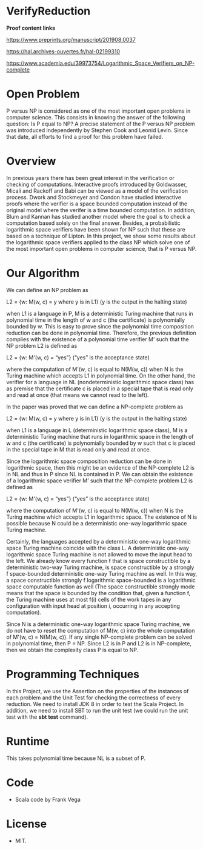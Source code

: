 # VerifyReduction
**Proof content links**
 
https://www.preprints.org/manuscript/201908.0037 

https://hal.archives-ouvertes.fr/hal-02199310

https://www.academia.edu/39973754/Logarithmic_Space_Verifiers_on_NP-complete

# Open Problem 

P versus NP is considered as one of the most important open problems in computer science. This consists in knowing the answer of the following question: Is P equal to NP? A precise statement of the P versus NP problem was introduced independently by Stephen Cook and Leonid Levin. Since that date, all efforts to find a proof for this problem have failed.

# Overview

In previous years there has been great interest in the verification or checking of computations. Interactive proofs introduced by Goldwasser, Micali and Rackoff and Babi can be viewed as a model of the verification process. Dwork and Stockmeyer and Condon have studied interactive proofs where the verifier is a space bounded computation instead of the original model where the verifer is a time bounded computation. In addition, Blum and Kannan has studied another model where the goal is to check a computation based solely on the final answer. Besides, a probabilistic logarithmic space verifiers have been shown for NP such that these are based on a technique of Lipton. In this project, we show some results about the logarithmic space verifiers applied to the class NP which solve one of the most important open problems in computer science, that is P versus NP.

# Our Algorithm

We can define an NP problem as

L2 = {w: M(w, c) = y where y is in L1} (y is the output in the halting state)

when L1 is a language in P, M is a deterministic Turing machine that runs in polynomial time in the length of w and c (the certificate) is polynomially bounded by w. This is easy to prove since the polynomial time composition reduction can be done in polynomial time. Therefore, the previous definition complies with the existence of a polynomial time verifier M’ such that the NP problem L2 is defined as

L2 = {w: M'(w, c) = “yes”} (“yes” is the acceptance state)

where the computation of M'(w, c) is equal to N(M(w, c)) when N is the Turing machine which accepts L1 in polynomial time. On the other hand, the verifier for a language in NL (nondeterministic logarithmic space class) has as premise that the certificate c is placed in a special tape that is read only and read at once (that means we cannot read to the left).

In the paper was proved that we can define a NP-complete problem as

L2 = {w: M(w, c) = y where y is in L1} (y is the output in the halting state)

when L1 is a language in L (deterministic logarithmic space class), M is a deterministic Turing machine that runs in logarithmic space in the length of w and c (the certificate) is polynomially bounded by w such that c is placed in the special tape in M that is read only and read at once.

Since  the logarithmic space composition reduction can be done in logarithmic space, then this might be an evidence of the NP-complete L2 is in NL and thus in P since NL is contained in P. We can obtain the existence of a logarithmic space verifier M’ such that the NP-complete problem L2 is defined as

L2 = {w: M'(w, c) = “yes”} (“yes” is the acceptance state)

where the computation of M'(w, c) is equal to N(M(w, c)) when N is the Turing machine which accepts L1 in logarithmic space. The existence of N is possible because N could be a deterministic one-way logarithmic space Turing machine.

Certainly, the languages accepted by a deterministic one-way logarithmic space Turing machine coincide with the class L. A deterministic one-way logarithmic space Turing machine is not allowed to move the input head to the left. We already know every function f that is space constructible by a deterministic two-way Turing machine, is space constructible by a strongly f space-bounded deterministic one-way Turing machine as well. In this way, a space constructible strongly f logarithmic space-bounded is a logarithmic space computable function as well (The space constructible strongly mode means that the space is bounded by the condition that, given a function f, the Turing machine uses at most f(i) cells of the work tapes in any configuration with input head at position i, occurring in any accepting computation).

Since N is a deterministic one-way logarithmic space Turing machine, we do not have to reset the computation of M(w, c) into the whole computation of M'(w, c) = N(M(w, c)). If any single NP-complete problem can be solved in polynomial time, then P = NP. Since L2 is in P and L2 is in NP-complete, then we obtain the complexity class P is equal to NP.

# Programming Techniques

In this Project, we use the Assertion on the properties of the instances of each problem and the Unit Test for checking the correctness of every reduction. We need to install JDK 8 in order to test the Scala Project. In addition, we need to install SBT to run the unit test (we could run the unit test with the **sbt test** command).

# Runtime

This takes polynomial time because NL is a subset of P.

# Code

- Scala code by Frank Vega

# License
- MIT.
